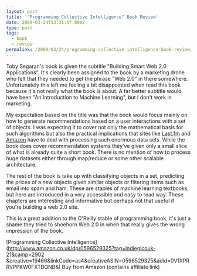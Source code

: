 ```yaml
---
layout: post
title: '"Programming Collective Intelligence" Book Review'
date: 2009-03-24T13:31:57.000Z
type: post
tags:
  - book
  - review
permalink: /2009/03/24/programming-collective-intelligence-book-review/
---
```

Toby Segaran's book is given the subtitle "Building Smart Web 2.0 Applications". It's clearly been assigned to
the book by a marketing drone who felt that they needed to get the phrase "Web 2.0" in there somewhere.
Unfortunately this left me feeling a bit disappointed when read this book because it's not really what the
book is about. A far better subtitle would have been "An Introduction to Machine Learning", but I don't work
in marketing.

My expectation based on the title was that the book would focus mainly on how to generate recommendations
based on a user interactions with a set of objects. I was expecting it to cover not only the mathematical
basis for such algorithms but also the practical implications that sites like [Last.fm](http://www.last.fm)
and [Amazon](http://www.amazon.co.uk) have to deal with processing such enormous data sets. While the book
does cover recommendation systems they've given only a small slice of what is already quite a short book.
There is no mention of how to process huge datasets either through map/reduce or some other scalable
architecture.

The rest of the book is take up with classifying objects in a set, predicting the prices of a new objects
given similar objects or filtering items such as email into spam and ham. These are staples of machine
learning textbooks, but here are introduced in a very accessible and easy to read way. These chapters are
interesting and informative but perhaps not that useful if you're building a web 2.0 site.

This is a great addition to the O'Reilly stable of programming book, it's just a shame they tried to shoehorn
Web 2.0 in when that really gives the wrong impression of the book.

[Programming Collective Intelligence](http://www.amazon.co.uk/dp/0596529325?tag=indiegicouk-21&camp=2902
&creative=19466&linkCode=as4&creativeASIN=0596529325&adid=0V1XPRRVPPKW0FXTBQNB&) Buy from Amazon (contains
affiliate link)
